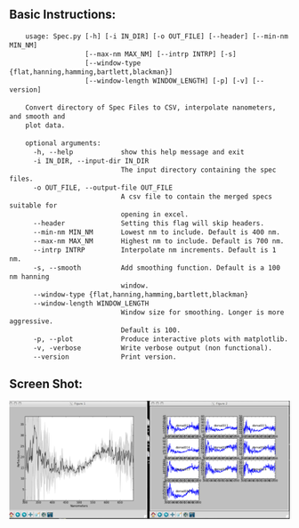 Basic Instructions:
-----------------

        usage: Spec.py [-h] [-i IN_DIR] [-o OUT_FILE] [--header] [--min-nm MIN_NM]
                       [--max-nm MAX_NM] [--intrp INTRP] [-s]
                       [--window-type {flat,hanning,hamming,bartlett,blackman}]
                       [--window-length WINDOW_LENGTH] [-p] [-v] [--version]

        Convert directory of Spec Files to CSV, interpolate nanometers, and smooth and
        plot data.

        optional arguments:
          -h, --help            show this help message and exit
          -i IN_DIR, --input-dir IN_DIR
                                The input directory containing the spec files.
          -o OUT_FILE, --output-file OUT_FILE
                                A csv file to contain the merged specs suitable for
                                opening in excel.
          --header              Setting this flag will skip headers.
          --min-nm MIN_NM       Lowest nm to include. Default is 400 nm.
          --max-nm MAX_NM       Highest nm to include. Default is 700 nm.
          --intrp INTRP         Interpolate nm increments. Default is 1 nm.
          -s, --smooth          Add smoothing function. Default is a 100 nm hanning
                                window.
          --window-type {flat,hanning,hamming,bartlett,blackman}
          --window-length WINDOW_LENGTH
                                Window size for smoothing. Longer is more aggressive.
                                Default is 100.
          -p, --plot            Produce interactive plots with matplotlib.
          -v, -verbose          Write verbose output (non functional).
          --version             Print version.

Screen Shot:
-----------

![screenshot](https://github.com/ngcrawford/Coloration/raw/master/web/screenshot_01.jpg)
